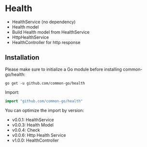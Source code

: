 # Health
- HealthService (no dependency)
- Health model
- Build Health model from HealthService 
- HttpHealthService
- HealthController for http response

## Installation

Please make sure to initialize a Go module before installing common-go/health:

```shell
go get -u github.com/common-go/health
```

Import:

```go
import "github.com/common-go/health"
```

You can optimize the import by version:
- v0.0.1: HealthService
- v0.0.3: Health Model
- v0.0.4: Check
- v0.0.6: Http Health Service
- v1.0.0: HealthController
